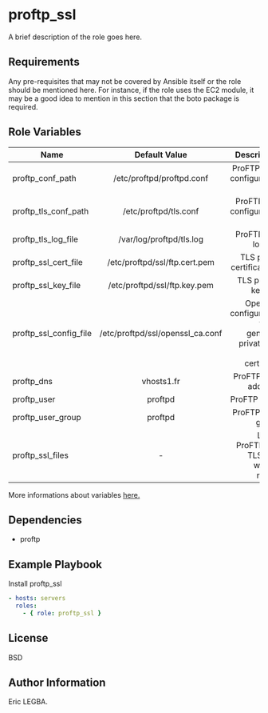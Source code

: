 proftp_ssl
=========

A brief description of the role goes here.

Requirements
------------

Any pre-requisites that may not be covered by Ansible itself or the role should be mentioned here. For instance, if the role uses the EC2 module, it may be a good idea to mention in this section that the boto package is required.

Role Variables
--------------

| Name	        | Default Value	| Description|
| ------------- |:-------------:| ----------:|
|proftp_conf_path|/etc/proftpd/proftpd.conf|ProFTP main configuration file.|
|proftp_tls_conf_path|/etc/proftpd/tls.conf|ProFTP TLS configuration file.|
|proftp_tls_log_file|/var/log/proftpd/tls.log|ProFTP TLS log file.|
|proftp_ssl_cert_file|/etc/proftpd/ssl/ftp.cert.pem|TLS public certificat file.|
|proftp_ssl_key_file|/etc/proftpd/ssl/ftp.key.pem|TLS private key file.|
|proftp_ssl_config_file|/etc/proftpd/ssl/openssl_ca.conf|OpenSSL configuration file to generate private key and certificat.|
|proftp_dns|vhosts1.fr|ProFTP DNS address.|
|proftp_user|proftpd|ProFTP User.|
|proftp_user_group|proftpd|ProFTP User group.|
|proftp_ssl_files|-|List fo ProFTP and TLS files with its rights.|

More informations about variables [here.](https://github.com/eleongithub/ansible/blob/it_1/projects/roles/proftp_ssl/defaults/main.yml)

Dependencies
------------

- proftp

Example Playbook
----------------

Install proftp_ssl
```yaml
- hosts: servers
  roles:
    - { role: proftp_ssl }
```

License
-------

BSD

Author Information
------------------

Eric LEGBA.